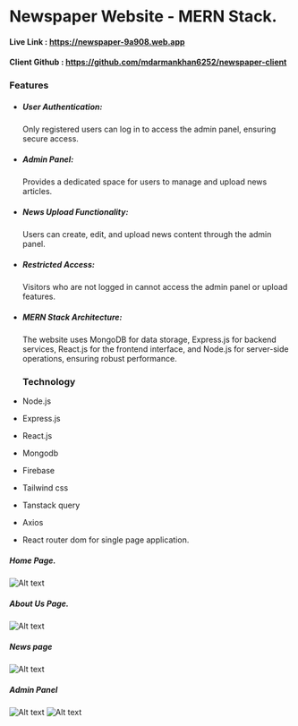 # Newspaper Website - MERN Stack.
#### Live Link : https://newspaper-9a908.web.app
#### Client Github : https://github.com/mdarmankhan6252/newspaper-client
### Features
- ##### User Authentication:
  Only registered users can log in to access the admin panel, ensuring secure access.
- ##### Admin Panel:
  Provides a dedicated space for users to manage and upload news articles.
- ##### News Upload Functionality:
  Users can create, edit, and upload news content through the admin panel.
- ##### Restricted Access:
  Visitors who are not logged in cannot access the admin panel or upload features.
- ##### MERN Stack Architecture:
  The website uses MongoDB for data storage, Express.js for backend services, React.js for the frontend interface, and Node.js for server-side operations, ensuring robust performance.

  ### Technology
- Node.js
- Express.js
- React.js
- Mongodb
- Firebase
- Tailwind css
- Tanstack query
- Axios
- React router dom for single page application.
  

##### Home Page.
![Alt text](https://i.ibb.co.com/f8Gh9H3/1.png)
##### About Us Page.
![Alt text](https://i.ibb.co.com/rxbNYgf/2.png)
##### News page
![Alt text](https://i.ibb.co.com/ysZRcjw/3.png)
##### Admin Panel
![Alt text](https://i.ibb.co.com/wLYDTrd/Global-Vista-Home-Newspaper-12-11-2024-08-16-PM.png)
![Alt text](https://i.ibb.co.com/fHZyCvB/Global-Vista-Home-Newspaper-12-11-2024-08-17-PM.png)

